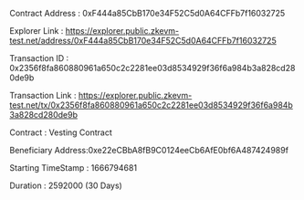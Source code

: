 Contract Address : 0xF444a85CbB170e34F52C5d0A64CFFb7f16032725

Explorer Link : https://explorer.public.zkevm-test.net/address/0xF444a85CbB170e34F52C5d0A64CFFb7f16032725

Transaction ID : 0x2356f8fa860880961a650c2c2281ee03d8534929f36f6a984b3a828cd280de9b

Transaction Link : https://explorer.public.zkevm-test.net/tx/0x2356f8fa860880961a650c2c2281ee03d8534929f36f6a984b3a828cd280de9b

Contract : Vesting Contract

Beneficiary Address:0xe22eCBbA8fB9C0124eeCb6AfE0bf6A487424989f

Starting TimeStamp : 1666794681

Duration : 2592000 (30 Days)
